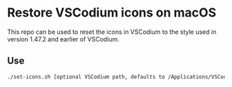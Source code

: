 # Restore VSCodium icons on macOS
This repo can be used to reset the icons in VSCodium to the style used in version 1.47.2 and earlier of VSCodium.

## Use

```sh
./set-icons.sh [optional VSCodium path, defaults to /Applications/VSCodium.app]
```

